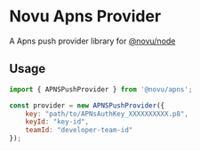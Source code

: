 # Novu Apns Provider

A Apns push provider library for [@novu/node](https://github.com/khulnasoft/teleflow)

## Usage

```javascript
import { APNSPushProvider } from '@novu/apns';

const provider = new APNSPushProvider({
    key: "path/to/APNsAuthKey_XXXXXXXXXX.p8",
    keyId: "key-id",
    teamId: "developer-team-id"
});
```
